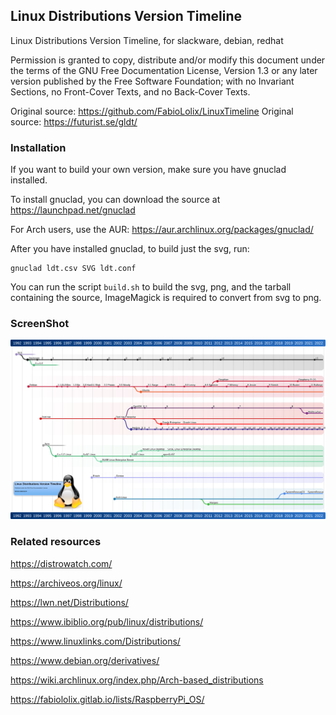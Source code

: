 ## Linux Distributions Version Timeline

Linux Distributions Version Timeline, for slackware, debian, redhat

Permission is granted to copy, distribute and/or modify this document
under the terms of the GNU Free Documentation License, Version 1.3 or
any later version published by the Free Software Foundation; with no
Invariant Sections, no Front-Cover Texts, and no Back-Cover Texts.

Original source: https://github.com/FabioLolix/LinuxTimeline
Original source: https://futurist.se/gldt/


### Installation

If you want to build your own version, make sure you have gnuclad
installed.

To install gnuclad, you can download the source at https://launchpad.net/gnuclad

For Arch users, use the AUR: https://aur.archlinux.org/packages/gnuclad/

After you have installed gnuclad, to build just the svg, run:

    gnuclad ldt.csv SVG ldt.conf

You can run the script `build.sh` to build the svg, png, and the tarball
containing the source, ImageMagick is required to convert from svg to png.

### ScreenShot

![ScreenShot](ldvt-2023-02-19.png)

### Related resources

https://distrowatch.com/

https://archiveos.org/linux/

https://lwn.net/Distributions/

https://www.ibiblio.org/pub/linux/distributions/

https://www.linuxlinks.com/Distributions/

https://www.debian.org/derivatives/

https://wiki.archlinux.org/index.php/Arch-based_distributions

https://fabiololix.gitlab.io/lists/RaspberryPi_OS/
